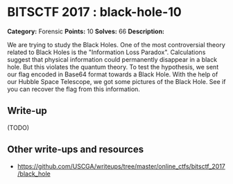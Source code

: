 # BITSCTF 2017 : black-hole-10

**Category:** Forensic
**Points:** 10
**Solves:** 66
**Description:**

We are trying to study the Black Holes. One of the most controversial theory related to Black Holes is the "Information Loss Paradox". Calculations suggest that physical information could permanently disappear in a black hole. But this violates the quantum theory. To test the hypothesis, we sent our flag encoded in Base64 format towards a Black Hole. With the help of our Hubble Space Telescope, we got some pictures of the Black Hole. See if you can recover the flag from this information.

## Write-up

(TODO)

## Other write-ups and resources

* https://github.com/USCGA/writeups/tree/master/online_ctfs/bitsctf_2017/black_hole

